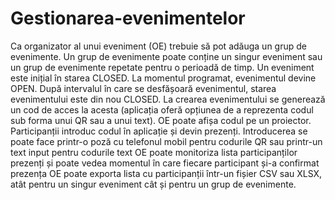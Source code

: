 # Gestionarea-evenimentelor
Ca organizator al unui eveniment (OE) trebuie să pot adăuga un grup de evenimente.
Un grup de evenimente poate conține un singur eveniment sau un grup de evenimente repetate pentru o perioadă de timp.
Un eveniment este inițial în starea CLOSED. La momentul programat, evenimentul devine OPEN. După intervalul în care se desfășoară evenimentul, starea evenimentului este din nou CLOSED.
La crearea evenimentului se generează un cod de acces la acesta (aplicația oferă opțiunea de a reprezenta codul sub forma unui QR sau a unui text). OE poate afișa codul pe un proiector.
Participanții introduc codul în aplicație și devin prezenți. Introducerea se poate face printr-o poză cu telefonul mobil pentru codurile QR sau printr-un text input pentru codurile text
OE poate monitoriza lista participanților prezenți și poate vedea momentul în care fiecare participant și-a confirmat prezența
OE poate exporta lista cu participanții într-un fișier CSV sau XLSX, atât pentru un singur eveniment cât și pentru un grup de evenimente.
